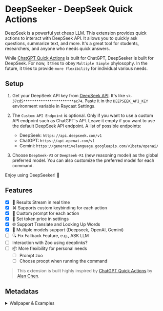 # DeepSeeker - DeepSeek Quick Actions

DeepSeek is a powerful yet cheap LLM. This extension provides quick actions to interact with DeepSeek API. It allows you to quickly ask questions, summarize text, and more. It's a great tool for students, researchers, and anyone who needs quick answers.

While [ChatGPT Quick Actions](https://www.raycast.com/alanzchen/chatgpt-quick-actions) is built for ChatGPT, DeepSeeker is built for DeepSeek. For now, it tries to obey `Multiple Simple` phylosophy. In the future, it tries to provide `more flexibility` for individual various needs.

## Setup

1. Get your DeepSeek API key from [DeepSeek API](https://platform.deepseek.com/api_keys). It's like `sk-37cd5***********************ac74`. Paste it in the `DEEPSEEK_API_KEY` environment variable in Raycast Settings.
2. The `Custom API Endpoint` is optional. Only if you want to use a custom API endpoint such as ChatGPT's API. Leave it empty if you want to use the default DeepSeek API endpoint. A list of possible endpoints:

   - DeepSeek: `https://api.deepseek.com/v1`
   - ChatGPT: `https://api.openai.com/v1`
   - Gemini: `https://generativelanguage.googleapis.com/v1beta/openai/`

3. Choose `DeepSeek-V3` or `DeepSeek-R1` (new reasoning model) as the global preferred model. You can also customize the preferred model for each command.

Enjoy using DeepSeeker! 🚀

## Features

- [x] 🚀 Results Stream in real time
- [x] ⌘ Supports custom keybinding for each action
- [x] 📄 Custom prompt for each action
- [x] 💸 Set token price in settings
- [x] 🌐 Support Translate and Looking Up Words
- [x] 🎨 Multiple models support (Deepseek, OpenAI, Gemini)
- [ ] 🔍 Fix Fallback Feature, e.g., ASK LLM
- [ ] Interaction with Zoo using deeplinks?
- [ ] 📦 More flexibility for personal needs
  - [ ] Prompt zoo
  - [ ] Choose proopt when running the command

> This extension is built highly inspired by [ChatGPT Quick Actions](https://www.raycast.com/alanzchen/chatgpt-quick-actions) by [Alan Chen](https://www.raycast.com/alanzchen).

## Metadatas

<details>
<summary>Wallpaper & Examples</summary>

The wallpaper for the Screenshots is the <https://misc-assets.raycast.com/wallpapers/blue_distortion_2.heic>

All the examples have been generated on [Elon Musk's Wikipedia page 1st Paragraph](https://en.wikipedia.org/wiki/Elon_Musk)

</details>
